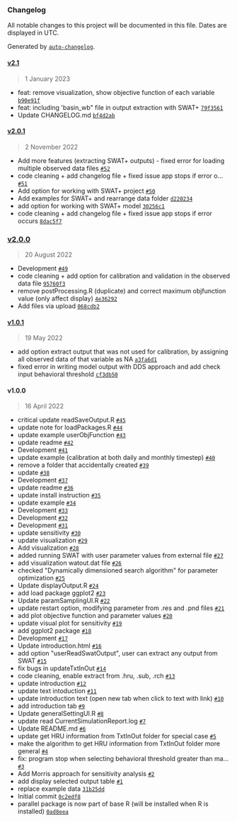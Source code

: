 ### Changelog

All notable changes to this project will be documented in this file. Dates are displayed in UTC.

Generated by [`auto-changelog`](https://github.com/CookPete/auto-changelog).

#### [v2.1](https://github.com/tamnva/R-SWAT/compare/v2.0.1...v2.1)

> 1 January 2023

- feat: remove visualization, show objective function of each variable [`b90e91f`](https://github.com/tamnva/R-SWAT/commit/b90e91f0eed5748b339aa18e9c732f1d8daf7580)
- feat: including 'basin_wb" file in output extraction with SWAT+ [`79f3561`](https://github.com/tamnva/R-SWAT/commit/79f3561d7d96c1c900a360a6be65b48339a94c36)
- Update CHANGELOG.md [`bf4d2ab`](https://github.com/tamnva/R-SWAT/commit/bf4d2ab7c425762a3cb810b57c69bd3b4e337f2c)

#### [v2.0.1](https://github.com/tamnva/R-SWAT/compare/v2.0.0...v2.0.1)

> 2 November 2022

- Add more features (extracting SWAT+ outputs) - fixed error for loading multiple observed data files [`#52`](https://github.com/tamnva/R-SWAT/pull/52)
- code cleaning + add changelog file + fixed issue app stops if error o… [`#51`](https://github.com/tamnva/R-SWAT/pull/51)
- Add option for working with SWAT+ project [`#50`](https://github.com/tamnva/R-SWAT/pull/50)
- Add examples for SWAT+ and rearrange data folder [`d220234`](https://github.com/tamnva/R-SWAT/commit/d220234114460b15ce0937e1dd6b53e2e23bebf3)
- add option for working with SWAT+ model [`30256c1`](https://github.com/tamnva/R-SWAT/commit/30256c1a710441ad241c3fffc637c180c0635a2e)
- code cleaning + add changelog file + fixed issue app stops if error occurs [`8dac5f7`](https://github.com/tamnva/R-SWAT/commit/8dac5f787f79383c9697bd9e8a68d1a1d20ecaa9)

### [v2.0.0](https://github.com/tamnva/R-SWAT/compare/v1.0.1...v2.0.0)

> 20 August 2022

- Development [`#49`](https://github.com/tamnva/R-SWAT/pull/49)
- code cleaning + add option for calibration and validation in the observed data file [`95760f3`](https://github.com/tamnva/R-SWAT/commit/95760f39d68816f9bfa2cae90b17f73c10b883da)
- remove postProcessing.R (duplicate) and correct maximum objfunction value (only affect display) [`4e36292`](https://github.com/tamnva/R-SWAT/commit/4e36292b4a8cb8f4f8e3f9c2f403a1b2be109297)
- Add files via upload [`068cdb2`](https://github.com/tamnva/R-SWAT/commit/068cdb22081c0cb142cd54fc4b9880e37546d18f)

#### [v1.0.1](https://github.com/tamnva/R-SWAT/compare/v1.0.0...v1.0.1)

> 19 May 2022

- add option extract output that was not used for calibration, by assigning all observed data of that variable as NA [`a3fa6d1`](https://github.com/tamnva/R-SWAT/commit/a3fa6d1c6781b4529c7fa84b15d55dcac21e7ecc)
- fixed error in writing model output with DDS approach and add check input behavioral threshold [`cf3db50`](https://github.com/tamnva/R-SWAT/commit/cf3db50d45f531295cca352bc2ce3d400904d81b)

#### v1.0.0

> 16 April 2022

- critical update readSaveOutput.R [`#45`](https://github.com/tamnva/R-SWAT/pull/45)
- update note for loadPackages.R [`#44`](https://github.com/tamnva/R-SWAT/pull/44)
- update example userObjFunction [`#43`](https://github.com/tamnva/R-SWAT/pull/43)
- update readme [`#42`](https://github.com/tamnva/R-SWAT/pull/42)
- Development [`#41`](https://github.com/tamnva/R-SWAT/pull/41)
- update example (calibration at both daily and monthly timestep) [`#40`](https://github.com/tamnva/R-SWAT/pull/40)
- remove a folder that accidentally created [`#39`](https://github.com/tamnva/R-SWAT/pull/39)
- update [`#38`](https://github.com/tamnva/R-SWAT/pull/38)
- Development [`#37`](https://github.com/tamnva/R-SWAT/pull/37)
- update readme [`#36`](https://github.com/tamnva/R-SWAT/pull/36)
- update install instruction [`#35`](https://github.com/tamnva/R-SWAT/pull/35)
- update example [`#34`](https://github.com/tamnva/R-SWAT/pull/34)
- Development [`#33`](https://github.com/tamnva/R-SWAT/pull/33)
- Development [`#32`](https://github.com/tamnva/R-SWAT/pull/32)
- Development [`#31`](https://github.com/tamnva/R-SWAT/pull/31)
- update sensitivity [`#30`](https://github.com/tamnva/R-SWAT/pull/30)
- update visualization [`#29`](https://github.com/tamnva/R-SWAT/pull/29)
- Add visualization [`#28`](https://github.com/tamnva/R-SWAT/pull/28)
- added running SWAT with user parameter values from external file [`#27`](https://github.com/tamnva/R-SWAT/pull/27)
- add visualization watout.dat file [`#26`](https://github.com/tamnva/R-SWAT/pull/26)
- checked "Dynamically dimensioned search algorithm" for parameter optimization [`#25`](https://github.com/tamnva/R-SWAT/pull/25)
- Update displayOutput.R [`#24`](https://github.com/tamnva/R-SWAT/pull/24)
- add load package ggplot2 [`#23`](https://github.com/tamnva/R-SWAT/pull/23)
- Update paramSamplingUI.R [`#22`](https://github.com/tamnva/R-SWAT/pull/22)
- update restart option, modifying parameter from .res and .pnd files [`#21`](https://github.com/tamnva/R-SWAT/pull/21)
- add plot objective function and parameter values [`#20`](https://github.com/tamnva/R-SWAT/pull/20)
- update visual plot for sensitivity [`#19`](https://github.com/tamnva/R-SWAT/pull/19)
- add ggplot2 package [`#18`](https://github.com/tamnva/R-SWAT/pull/18)
- Development [`#17`](https://github.com/tamnva/R-SWAT/pull/17)
- Update introduction.html [`#16`](https://github.com/tamnva/R-SWAT/pull/16)
- add option "userReadSwatOutput", user can extract any output from SWAT [`#15`](https://github.com/tamnva/R-SWAT/pull/15)
- fix bugs in updateTxtInOut [`#14`](https://github.com/tamnva/R-SWAT/pull/14)
- code cleaning, enable extract from .hru, .sub, .rch [`#13`](https://github.com/tamnva/R-SWAT/pull/13)
- update introduction [`#12`](https://github.com/tamnva/R-SWAT/pull/12)
- update text intoduction [`#11`](https://github.com/tamnva/R-SWAT/pull/11)
- update introduction text (open new tab when click to text with link) [`#10`](https://github.com/tamnva/R-SWAT/pull/10)
- add introduction tab [`#9`](https://github.com/tamnva/R-SWAT/pull/9)
- Update generalSettingUI.R [`#8`](https://github.com/tamnva/R-SWAT/pull/8)
- update read CurrentSimulationReport.log [`#7`](https://github.com/tamnva/R-SWAT/pull/7)
- Update README.md [`#6`](https://github.com/tamnva/R-SWAT/pull/6)
- update get HRU information from TxtInOut folder for special case [`#5`](https://github.com/tamnva/R-SWAT/pull/5)
- make the algorithm to get HRU information from TxtInOut folder more general [`#4`](https://github.com/tamnva/R-SWAT/pull/4)
- fix: program stop when selecting behavioral threshold greater than ma… [`#3`](https://github.com/tamnva/R-SWAT/pull/3)
- Add Morris approach for sensitivity analysis [`#2`](https://github.com/tamnva/R-SWAT/pull/2)
- add display selected output table [`#1`](https://github.com/tamnva/R-SWAT/pull/1)
- replace example data [`31b25dd`](https://github.com/tamnva/R-SWAT/commit/31b25dd70a85169619af2f200871e052cb65b045)
- Initial commit [`0c2edf8`](https://github.com/tamnva/R-SWAT/commit/0c2edf8c599905a99fa12d6d125a6cfe30f1273e)
- parallel package is now part of base R (will be installed when R is installed) [`0ad8eea`](https://github.com/tamnva/R-SWAT/commit/0ad8eeabee41187a9a50ac31ad8b0c145b6b25b4)
